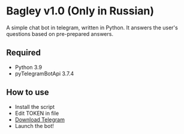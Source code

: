 # Bagley v1.0 (Only in Russian)
A simple chat bot in telegram, written in Python. It answers the user's questions based on pre-prepared answers.

## Required
* Python 3.9
* pyTelegramBotApi 3.7.4

## How to use
* Install the script
* Edit TOKEN in file 
* [Download Telegram](https://desktop.telegram.org/)
* Launch the bot!
